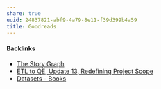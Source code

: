 ```yaml
---
share: true
uuid: 24837821-abf9-4a79-8e11-f39d399b4a59
title: Goodreads
---
```

#### Backlinks

* [The Story Graph](/72a6abf7-ec72-41c7-969e-d1ba58496e03)
* [ETL to QE, Update 13, Redefining Project Scope](/0857e406-5e14-4b45-9e8c-3ae712a2f00a)
* [Datasets - Books](/a1498ef7-79af-4358-8a69-c2e546a1222f)